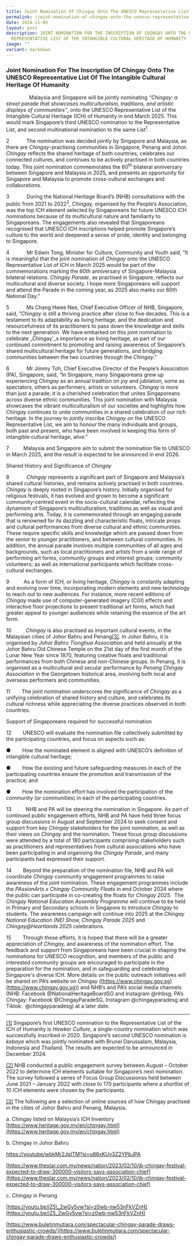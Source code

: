 ```yaml
---
title: Joint Nomination Of Chingay Onto The UNESCO Representative List Of ICH
permalink: /joint-nomination-of-chingay-onto-the-unesco-representative-list-of-ich/
date: 2024-11-05
layout: post
description: JOINT NOMINATION FOR THE INSCRIPTION OF CHINGAY ONTO THE UNESCO
  REPRESENTATIVE LIST OF THE INTANGIBLE CULTURAL HERITAGE OF HUMANITY
image: ""
variant: markdown
---
```

<h3>Joint Nomination For The Inscription Of Chingay Onto The UNESCO Representative List Of The Intangible Cultural Heritage Of Humanity</h3>

 &nbsp; &nbsp; &nbsp; &nbsp; &nbsp; &nbsp; &nbsp; &nbsp; Malaysia and Singapore will be jointly nominating *“Chingay: a street parade&nbsp;that showcases multiculturalism, traditions, and artistic displays of communities”*, onto the UNESCO Representative List of the Intangible Cultural Heritage (ICH) of Humanity in end March 2025. This would mark Singapore’s third UNESCO nomination to the Representative List, and second multinational nomination to the same List<sup>1</sup>.


2&nbsp;&nbsp;&nbsp;&nbsp;&nbsp;&nbsp;&nbsp;&nbsp;&nbsp;&nbsp;&nbsp; The nomination was decided jointly by Singapore and Malaysia, as there are *Chingay*-practising communities in Singapore, Penang and Johor. *Chingay* reflects the shared heritage of both countries, celebrates our connected cultures, and continues to be actively practised in both countries today. This joint nomination commemorates the 60<sup>th</sup> bilateral anniversary between Singapore and Malaysia in 2025, and presents an opportunity for Singapore and Malaysia to promote cross-cultural exchanges and collaborations.

3&nbsp;&nbsp;&nbsp;&nbsp;&nbsp;&nbsp;&nbsp;&nbsp;&nbsp;&nbsp;&nbsp; During the National Heritage Board’s (NHB) consultations with the public from 2021 to 2022<sup>2</sup>, *Chingay,* organised by the People’s Association, was the top ICH element selected by Singaporeans for future UNESCO ICH nominations because of its multicultural nature and familiarity to Singaporeans. The engagements also revealed that Singaporeans recognised that UNESCO ICH inscriptions helped promote Singapore’s culture to the world and deepened a sense of pride, identity and belonging to Singapore.

4&nbsp;&nbsp;&nbsp;&nbsp;&nbsp;&nbsp;&nbsp;&nbsp;&nbsp;&nbsp;&nbsp; Mr Edwin Tong, Minister for Culture, Community and Youth said, “It is meaningful that the joint nomination of _Chingay_ onto the UNESCO Representative List of ICH in March 2025 would be part of the commemorations marking the 60th anniversary of Singapore-Malaysia bilateral relations. _Chingay Parade_, as practised in Singapore, reflects our multicultural and diverse society. I hope more Singaporeans will support and attend the Parade in the coming year, as 2025 also marks our 60th National Day.”

5&nbsp;&nbsp;&nbsp;&nbsp;&nbsp;&nbsp;&nbsp;&nbsp;&nbsp;&nbsp;&nbsp; Ms Chang Hwee Nee, Chief Executive Officer of NHB, Singapore, said, “_Chingay_ is still a thriving practice after close to five decades. This is a testament to its adaptability as living heritage, and the dedication and resourcefulness of its practitioners to pass down the knowledge and skills to the next generation. We have embarked on this joint nomination to celebrate _Chingay'_s importance as living heritage, as part of our continued commitment to promoting and raising awareness of Singapore’s shared multicultural heritage for future generations, and bridging communities between the two countries through the _Chingay_.”

6&nbsp;&nbsp;&nbsp;&nbsp;&nbsp;&nbsp;&nbsp;&nbsp;&nbsp;&nbsp;&nbsp; Mr Jimmy Toh, Chief Executive Director of the People’s Association (PA), Singapore, said, “In Singapore, many Singaporeans grew up experiencing _Chingay_ as an annual tradition on joy and jubilation, some as spectators, others as performers, artists or volunteers. _Chingay_ is more than just a parade; it is a cherished celebration that unites Singaporeans across diverse ethnic communities. This joint nomination with Malaysia showcases the vibrant multiculturalism of our societies and highlights how _Chingay_ continues to unite communities in a shared celebration of our rich heritage. In the journey to jointly inscribe _Chingay_ on the UNESCO Representative List, we aim to honour the many individuals and groups, both past and present, who have been involved in keeping this form of intangible cultural heritage, alive."

7&nbsp;&nbsp;&nbsp;&nbsp;&nbsp;&nbsp;&nbsp;&nbsp;&nbsp; Malaysia and Singapore aim to submit the nomination file to UNESCO in March 2025, and the result is expected to be announced in end 2026.

Shared History and Significance of _Chingay_

8&nbsp;&nbsp;&nbsp;&nbsp;&nbsp;&nbsp;&nbsp;&nbsp;&nbsp;&nbsp;&nbsp; _Chingay_ represents a significant part of Singapore and Malaysia’s shared cultural histories, and remains actively practised in both countries. _Chingay_ is deeply rooted in Singapore’s history. Initially organised for religious festivals, it has evolved and grown to become a significant community-centred event in the socio-cultural calendar, reflecting the dynamism of Singapore’s multiculturalism, traditions as well as visual and performing arts. Today, it is commemorated through an engaging parade that is renowned for its dazzling and characteristic floats, intricate props and cultural performances from diverse cultural and ethnic communities. These require specific skills and knowledge which are passed down from the senior to younger practitioners, and between cultural communities. In addition, the annual parade involves multiple communities of all ages and backgrounds, such as local practitioners and artists from a wide range of performing art forms, community groups and interest groups; community volunteers; as well as international participants which facilitate cross-cultural exchanges.

9&nbsp;&nbsp;&nbsp;&nbsp;&nbsp;&nbsp;&nbsp;&nbsp;&nbsp; As a form of ICH, or living heritage, _Chingay_ is constantly adapting and evolving over time, incorporating modern elements and new technology to reach out to new audiences. For instance, more recent editions of _Chingay_ made use of computer-generated imagery (CGI) effects and interactive floor projections to present traditional art forms, which had greater appeal to younger audiences while retaining the essence of the art form.

10&nbsp;&nbsp;&nbsp;&nbsp;&nbsp;&nbsp;&nbsp;&nbsp;&nbsp; _Chingay_ is also practised as important cultural events, in the Malaysian cities of Johor Bahru and Penang[\[3\]](#_ftn3). In Johor Bahru, it is organised by _Johor Bahru Tionghua Association_ and held annually at the Johor Bahru Old Chinese Temple on the 21st day of the first month of the Lunar New Year since 1870, featuring creative floats and traditional performances from both Chinese and non-Chinese groups. In Penang, it is organised as a multicultural and secular performance by _Penang Chingay Association_ in the Georgetown historical area, involving both local and overseas performers and communities.

11&nbsp;&nbsp;&nbsp;&nbsp;&nbsp;&nbsp;&nbsp; The joint nomination underscores the significance of _Chingay_ as a unifying celebration of shared history and culture, and celebrates its cultural richness while appreciating the diverse practices observed in both countries.

Support of Singaporeans required for successful nomination

12&nbsp;&nbsp;&nbsp;&nbsp;&nbsp;&nbsp;&nbsp; UNESCO will evaluate the nomination file collectively submitted by the participating countries, and focus on aspects such as:

●&nbsp;&nbsp;&nbsp;&nbsp;&nbsp;&nbsp;&nbsp; How the nominated element is aligned with UNESCO’s definition of intangible cultural heritage;

●&nbsp;&nbsp;&nbsp;&nbsp;&nbsp;&nbsp;&nbsp; How the existing and future safeguarding measures in each of the participating countries ensure the promotion and transmission of the practice; and

●&nbsp;&nbsp;&nbsp;&nbsp;&nbsp;&nbsp;&nbsp; How the nomination effort has involved the participation of the community (or communities) in each of the participating countries.

13&nbsp;&nbsp;&nbsp;&nbsp;&nbsp;&nbsp;&nbsp;&nbsp;&nbsp; NHB and PA will be steering the nomination in Singapore. As part of continued public engagement efforts, NHB and PA have held three focus group discussions in August and September 2024 to seek consent and support from key _Chingay_ stakeholders for the joint nomination, as well as their views on _Chingay_ and the nomination. These focus group discussions were attended by a total of 180 participants comprising stakeholders such as practitioners and representatives from cultural associations who have been participating in and organising the _Chingay Parade_, and many participants had expressed their support.

14&nbsp;&nbsp;&nbsp;&nbsp;&nbsp;&nbsp;&nbsp; Beyond the preparation of the nomination file, NHB and PA will coordinate _Chingay_ community engagement programmes to raise awareness of the joint nomination. These engagement programmes include the _PAssionArts x Chingay Community Floats_ in end October 2024 where the public can participate in co-creating the floats for _Chingay 2025_.&nbsp; The _Chingay National Education Assembly Programme_ will continue to be held in Primary and Secondary schools in Singapore to introduce _Chingay_ to students. The awareness campaign will continue into 2025 at the _Chingay National Education (NE) Show, Chingay Parade 2025_ and _Chingay@Heartlands 2025_ celebrations. &nbsp;

15&nbsp;&nbsp;&nbsp;&nbsp;&nbsp;&nbsp;&nbsp; Through these efforts, it is hoped that there will be a greater appreciation of _Chingay,_ and awareness of the nomination effort. The feedback and support from Singaporeans have been crucial in shaping the nominations for UNESCO recognition, and members of the public and interested community groups are encouraged to participate in the preparation for the nomination, and in safeguarding and celebrating Singapore's diverse ICH. More details on the public outreach initiatives will be shared on PA’s website on Chingay ([https://www.chingay.gov.sg](https://www.chingay.gov.sg)) and NHB’s and PA’s social media channels (NHB: Facebook @NationalHeritageBoardSG and Instagram @nhbsg; PA’s Chingay: Facebook @ChingayParadeSG, Instagram @chingayparadesg and Tiktok:&nbsp; @chingayparadesg) at a later date.

  

* * *

[\[1\]](#_ftnref1) Singapore’s first UNESCO nomination to the Representative List of the ICH of Humanity is _Hawker Culture_, a single-country nomination which was successfully inscribed in 2020. Singapore’s second UNESCO nomination is _kebaya_ which was jointly nominated with Brunei Darussalam, Malaysia, Indonesia and Thailand. The results are expected to be announced in December 2024.

[\[2\]](#_ftnref2) NHB conducted a public engagement survey between August – October 2022 to determine ICH elements suitable for Singapore’s next nomination. The survey followed a series of Focus Group Discussionss held between June 2021 – January 2022 with close to 170 participants where a shortlist of 10 ICH elements were chosen by the participants.

[\[3\]](#_ftnref3) The following are a selection of online sources of how Chingay practised in the cities of Johor Bahru and Penang, Malaysia.

a. Chingay listed on Malaysia’s ICH Inventory [https://www.heritage.gov.my/en/chingay.html](https://www.heritage.gov.my/en/chingay.html)

b. Chingay in Johor Bahru

[https://youtube/wbkMr2JplTM?si=u88xKUv3Z2YPbJPA](https://youtube/wbkMr2JplTM?si=u88xKUv3Z2YPbJPA)

[https://www.thestar.com.my/news/nation/2023/02/10/jb-chingay-festival-expected-to-draw-300000-visitors-says-association-chief](https://www.thestar.com.my/news/nation/2023/02/10/jb-chingay-festival-expected-to-draw-300000-visitors-says-association-chief)

c. Chingay in Penang

[https://youtu.be/iZ5\_2wGy5vw?si=z0wb-nw53nFkVZnH](https://youtu.be/iZ5_2wGy5vw?si=z0wb-nw53nFkVZnH)

[https://www.buletinmutiara.com/spectacular-chingay-parade-draws-enthusiastic-crowds/](https://www.buletinmutiara.com/spectacular-chingay-parade-draws-enthusiastic-crowds/)